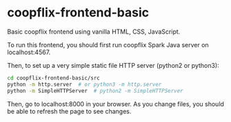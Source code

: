 # coopflix-frontend-basic

Basic coopflix frontend using vanilla HTML, CSS, JavaScript.

To run this frontend, you should first run coopflix Spark Java server on localhost:4567.

Then, to set up a very simple static file HTTP server (python2 or python3):

```bash
cd coopflix-frontend-basic/src
python -m http.server  # or python3 -m http.server
python -m SimpleHTTPServer  # python2 -m SimpleHTTPServer
```

Then, go to localhost:8000 in your browser. As you change files, you should be able to refresh the page to see changes.
